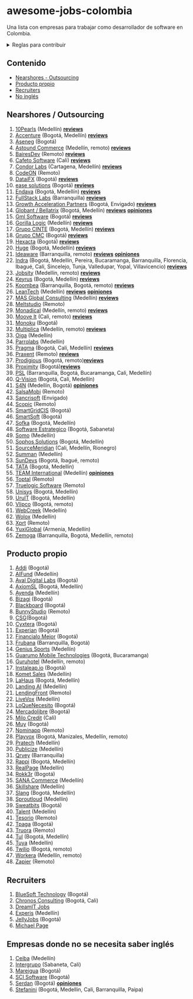 # awesome-jobs-colombia

Una lista con empresas para trabajar como desarrollador de software en Colombia.

<details>
  <summary>Reglas para contribuir</summary>
  
  ## Reglas 
  1. Si la empresa desarrolla principalmente para otras compañías, se debe colocar en categoría "Nearshore" (nearshore para esta lista se puede tomar como sinónimo de "outsourcing" o "agencia")
  2. Sólo agregar empresas con página de Careers o en su defecto con vacantes posteadas regularmente por LinkedIn. Esto se hace con el fin de mantener en este listado empresas que esten contratando regularmente, así se mantendrá vigente por más tiempo y es más útil para los devs que la visiten.
 3. Los PRs se pueden realizar por medio de "patches" o creando nuevas ramas y haciendo merge request.
 4. Si se tienen dudas respecto a algo por agregar/modificar se puede crear un issue. O hacer directamente el cambio + PR; dentro del PR se discutirá la duda. 
     
</details>

## Contenido

- [Nearshores - Outsourcing](#nearshores)
- [Producto propio](#producto-propio)
- [Recruiters](#recruiters)
- [No inglés](#empresas-donde-no-se-necesita-saber-inglés)

## Nearshores / Outsourcing

1. [10Pearls](https://10pearls.com/join-our-team/) (Medellín)
   [**reviews**](https://www.glassdoor.com/Reviews/10pearls-Reviews-E750856.htm)
1. [Accenture](https://www.accenture.com/co-es/careers/jobsearch?jk=&sb=1)
   (Bogotá, Medellín)
   [**reviews**](https://www.glassdoor.com/Reviews/Accenture-Reviews-E4138.htm)
1. [Aseneg](https://www.aseneg.com/ofertas-laborales/) (Bogotá)
1. [Astound Commerce](https://careers.astoundcommerce.com/vacancies/) (Medellín,
   remoto)
   [**reviews**](https://www.glassdoor.com/Reviews/Astound-Commerce-Reviews-E984959.htm)
1. [BairesDev](https://www.bairesdev.com/careers/) (Remoto)
   [**reviews**](https://www.glassdoor.com/Reviews/BairesDev-Reviews-E864485.htm)
1. [Cafeto Software](https://www.linkedin.com/company/cafeto-software/jobs/)
   (Cali)
   [**reviews**](https://www.glassdoor.com/Reviews/Cafeto-Software-SAS-Reviews-E827769.htm)
1. [Condor Labs](https://condorlabs.io/hiring) (Cartagena, Medellín)
   [**reviews**](https://www.glassdoor.com/Reviews/Condor-Labs-Reviews-E3066358.htm)
1. [CodeON](https://codeon.rocks/careers) (Remoto)
1. [DataiFX](https://www.linkedin.com/company/dataifx/jobs/) (Bogotá)
   [**reviews**](https://www.glassdoor.com/Reviews/DataiFX-Reviews-E2900875.htm)
1. [ease solutions](https://www.easesolutions.com/career/) (Bogotá)
   [**reviews**](https://www.glassdoor.com/Overview/Working-at-ease-solutions-Consulting-EI_IE2894352.11,36.htm)
1. [Endava](https://endava.taleo.net/careersection/2/jobsearch.ftl?location1=236105011023&jobfield1=-1)
   (Bogotá, Medellín)
   [**reviews**](https://www.glassdoor.com/Reviews/Endava-Reviews-E233751.htm)
1. [FullStack Labs](https://apply.workable.com/fullstack-labs/) (Barranquilla)
   [**reviews**](https://www.glassdoor.com/Reviews/Fullstack-Labs-Reviews-E1296491.htm)
1. [Growth Acceleration Partners](https://www.growthaccelerationpartners.com/careers/job-listings/)
   (Bogotá, Envigado)
   [**reviews**](https://www.glassdoor.com/Reviews/Growth-Acceleration-Partners-Reviews-E1197144.htm)
1. [Globant / Bellatrix](https://www.globant.com/careers) (Bogotá, Medellín)
   [**reviews**](https://www.glassdoor.com/Reviews/Globant-Reviews-E150678.htm) [**opiniones**](https://github.com/suarezafelipe/awesome-jobs-colombia/wiki/Globant)
1. [Gml Software](https://www.gmlsoftware.com/trabaje-nostros/) (Bogotá) [**reviews**](https://www.glassdoor.com/Reviews/GML-Software-Reviews-E2906216.htm)
1. [Gorilla Logic](https://gorillalogic.secure.force.com/Careers) (Medellín) [**reviews**](https://www.glassdoor.com/Reviews/Gorilla-Logic-Reviews-E484381.htm)
1. [Grupo CINTE](https://grupocinte.com/vacantes/) (Bogotá, Medellín) [**reviews**](https://www.glassdoor.com/Reviews/CINTE-Group-Reviews-E811244.htm)
1. [Grupo CMC](https://www.grupocmc.co/trabaja-con-nosotros/) (Bogotá) [**reviews**](https://www.glassdoor.com/Reviews/Grupo-CMC-Reviews-E822259.htm)
1. [Hexacta](https://careers.hexacta.com/busquedas/) (Bogotá) [**reviews**](https://www.glassdoor.com/Reviews/Hexacta-Reviews-E329105.htm)
1. [Huge](https://www.hugeinc.com/careers/jobs) (Bogotá, Medellín) [**reviews**](https://www.glassdoor.com/Reviews/Huge-Reviews-E139928.htm)
1. [Ideaware](https://ideaware.co/careers/) (Barranquilla, remoto) [**reviews**](https://www.glassdoor.com/Reviews/Ideaware-Reviews-E2356847.htm)
   [**opiniones**](https://github.com/suarezafelipe/awesome-jobs-colombia/wiki/Ideaware)
1. [Indra](https://www.indracompany.com/es/trabajar-indra-2) (Bogotá, Medellín,
   Pereira, Bucaramanga, Barranquilla, Florencia, Ibagué, Cali, Sincelejo,
   Tunja, Valledupar, Yopal, Villavicencio) [**reviews**](https://www.glassdoor.com/Reviews/Indra-Reviews-E9757.htm)
1. [Jobsity](https://www.jobsity.com/careers) (Medellín, remoto) [**reviews**](https://www.glassdoor.com/Reviews/Jobsity-Reviews-E806603.htm)
1. [Keyrus](https://www.keyrus.com/en/job-offers-and-internships/) (Bogotá,
   Medellín) [**reviews**](https://www.glassdoor.com/Reviews/Keyrus-Reviews-E158808.htm)
1. [Koombea](https://www.koombea.com/careers/#positions-list)
   (Barranquilla, Bogotá, remoto) [**reviews**](https://www.glassdoor.com/Reviews/Koombea-Reviews-E405426.htm)
1. [LeanTech](https://lssdevelopment.typeform.com/to/Gea9dt) (Medellín)
   [**reviews**](https://www.glassdoor.com/Reviews/Lean-Tech-IO-Reviews-E3683449.htm) [**opiniones**](https://github.com/suarezafelipe/awesome-jobs-colombia/wiki/Lean-Teach)
1. [MAS Global Consulting](https://masglobalconsulting.applytojob.com/) (Medellín) [**reviews**](https://www.glassdoor.com/Reviews/MAS-Global-Consulting-Reviews-E1346822.htm)
1. [Meltstudio](https://www.meltstudio.co/jobs) (Remoto)
1. [Monadical](https://nick764452.typeform.com/to/foY2K2) (Medellín, remoto) [**reviews**](https://www.glassdoor.com/Reviews/Monadical-Reviews-E2259350.htm)
1. [Moove It](https://moove-it.com/careers) (Cali, remoto) [**reviews**](https://www.glassdoor.com/Reviews/Moove-it-Reviews-E1372903.htm)
1. [Monoku](https://monoku.recruiterbox.com/) (Bogotá)
1. [Multiplica](https://www.multiplica.com/trabaja-con-nosotros/)
   (Medellín, remoto) [**reviews**](https://www.glassdoor.com/Reviews/Multiplica-Reviews-E656036.htm)
1. [Oiga](https://oiga.com/careers) (Medellín)
1. [Parrolabs](https://www.parrolabs.com/careers/) (Medellín)
1. [Pragma](https://www.pragma.com.co/trabaja-con-nosotros) (Bogotá, Cali,
   Medellín) [**reviews**](https://www.glassdoor.com/Reviews/Pragma-Reviews-E1361003.htm)
1. [Praxent](https://praxent.com/careers) (Remoto) [**reviews**](https://www.glassdoor.com/Reviews/Praxent-Reviews-E909308.htm)
1. [Prodigious](https://by.prodigious.com/careers/open-positions) (Bogotá, remoto)[**reviews**](https://www.glassdoor.com/Reviews/Prodigious-Reviews-E947431.htm)
1. [Proximity](https://www.proximity.com.co/equipo-unete) (Bogotá)[**reviews**](https://www.glassdoor.com/Reviews/Proximity-Reviews-E27435.htm)
1. [PSL](https://www.pslcorp.com/careers/) (Barranquilla, Bogotá, Bucaramanga,
   Cali, Medellín)
1. [Q-Vision](https://qvisiontechnologies.com/unete/) (Bogotá, Cali, Medellín)
1. [S4N](https://jobs.lever.co/s4n) (Medellín, Bogotá)
   [**opiniones**](https://github.com/suarezafelipe/awesome-jobs-colombia/wiki/S4N)
1. [SalsaMobi](https://salsamobi.com/careers/) (Remoto)
1. [Sancrisoft](https://www.sancrisoft.com/careers) (Envigado)
1. [Scopic](https://scopicsoftware.com/careers/) (Remoto)
1. [SmartGridCIS](http://smartgridcis.com/about/careers/) (Bogotá)
1. [SmartSoft](https://www.linkedin.com/company/smartsoft-colombia/jobs/)
   (Bogotá)
1. [Sofka](https://www.sofka.com.co/es/trabaja_con_nosotros_registro/) (Bogotá,
   Medellín)
1. [Software Estrategico](https://softwareestrategico.com/sefeliz/#trabaja_con_nosotros)
   (Bogotá, Sabaneta)
1. [Somo](https://www.somoglobal.com/jobs/open) (Medellín)
1. [Sophos Solutions](https://sophossolutions.com/trabaja-con-nosotros/)
   (Bogotá, Medellín)
1. [SourceMeridian](https://sourcemeridian.com/work-with-us/) (Cali, Medellín,
   Rionegro)
1. [Summan](https://www.summan.com/trabaja-con-nosotros/) (Medellín)
1. [SunDevs](https://sundevs.com/careers/) (Bogotá, Ibagué, remoto)
1. [TATA](https://ibegin.tcs.com/iBegin/) (Bogotá, Medellín)
1. [TEAM International](https://www.teaminternational.com/careers/) (Medellín)
   [**opiniones**](https://github.com/suarezafelipe/awesome-jobs-colombia/wiki/Team-International)
1. [Toptal](https://www.toptal.com/careers#positions) (Remoto)
1. [Truelogic Software](https://boards.greenhouse.io/truelogic) (Remoto)
1. [Unisys](https://unisys.wd5.myworkdayjobs.com/External/3/refreshFacet/318c8bb6f553100021d223d9780d30be)
   (Bogotá, Medellín)
1. [UruIT](https://uruit.com/careers) (Bogotá, Medellín)
1. [Vlipco](https://www.vlipco.com/careers) (Bogotá, remoto)
1. [WebCreek](https://webcreek.com/en/careers/) (Medellín)
1. [Wolox](https://wolox.recruitee.com/) (Medellín)
1. [Xprt](https://www.xprt.io/careers) (Remoto)
1. [YuxiGlobal](https://www.yuxiglobal.com/careers) (Armenia, Medellín)
1. [Zemoga](https://www.zemoga.com/jobs) (Barranquilla, Bogotá, Medellín,
   remoto)

## Producto propio

1. [Addi](https://jobs.lever.co/addi) (Bogotá)
1. [AIFund](https://aifund.ai/careers/) (Medellín)
1. [Aval Digital Labs](https://www.linkedin.com/company/avaldigitallabs/jobs/)
   (Bogotá)
1. [AxiomSL](https://apply.workable.com/axiomsl/) (Bogotá, Medellín)
1. [Ayenda](https://ayenda.recruitee.com/) (Medellín)
1. [Bizagi](https://apply.workable.com/bizagi/) (Bogotá)
1. [Blackboard](https://careers.blackboard.com/careers) (Bogotá)
1. [BunnyStudio](https://weare.bunnystudio.com/careers/) (Remoto)
1. [CSG](https://careers.csgi.com/search-results?qcountry=Colombia)(Bogotá)
1. [Cyxtera](https://usr58.dayforcehcm.com/CandidatePortal/en-US/cyxtera?l=90)
   (Bogotá)
1. [Experian](https://experian.referrals.selectminds.com/) (Bogotá)
1. [Financialo Mejor](https://www.linkedin.com/company/financialo-mejor/jobs/)
   (Bogotá)
1. [Frubana](https://jobs.lever.co/frubana?) (Barranquilla, Bogotá)
1. [Genius Sports](https://boards.greenhouse.io/geniussports) (Medellín)
1. [Guarumo Mobile Technologies](https://www.linkedin.com/company/guarumo/jobs/)
   (Bogotá, Bucaramanga)
1. [Guruhotel](https://guruhotel.com/en/trabaja-con-nosotros/#contact-form)
   (Medellín, remoto)
1. [Instaleap.io](https://instaleap.io/careers) (Bogotá)
1. [Komet Sales](https://www.kometsales.com/pages/careers) (Medellín)
1. [LaHaus](https://apply.workable.com/lahaus/) (Bogotá, Medellín)
1. [Landing AI](https://landing.ai/careers/) (Medellín)
1. [LendingFront](https://lendingfront.com/contact/) (Remoto)
1. [LiveVox](https://jobs.jobvite.com/livevox/search?l=CO-MD+-+COL-HQ-Medellin&c=)
   (Medellín)
1. [LoQueNecesito](https://www.linkedin.com/company/loquenecesito-co/jobs/)
   (Bogotá)
1. [Mercadolibre](https://jobs.mercadolibre.com/go/Colombia/7785700/) (Bogotá)
1. [Milo Credit](https://jobs.lever.co/milocredit) (Cali)
1. [Muy](https://home.muy.com.co/#/trabajaconnosotros) (Bogotá)
1. [Nominapp](https://nominapp.com/vacantes) (Remoto)
1. [Playvox](http://jobs.playvox.com/) (Bogotá, Manizales, Medellín, remoto)
1. [Pratech](https://www.pratechgroup.com/trabaja-en-pratech/) (Medellín)
1. [Publicize](https://publicize.co/careers/) (Medellín)
1. [Qrvey](https://qrvey.com/careers) (Barranquilla)
1. [Rappi](https://www.rappi.com/jobs/) (Bogotá, Medellín)
1. [RealPage](https://careers-realpage.icims.com/jobs/search?ss=1&searchRelation=keyword_all&searchCompany=1145)
   (Medellín)
1. [Rokk3r](https://apply.workable.com/rokk3r/) (Bogotá)
1. [SANA Commerce](https://www.sana-commerce.com/jobs/) (Medellín)
1. [Skillshare](https://jobs.lever.co/skillshare) (Medellín)
1. [Slang](https://www.linkedin.com/company/slanghq/jobs/) (Bogotá, Medellín)
1. [Sproutloud](https://sproutloud.applytojob.com/apply) (Medellín)
1. [Sweatbits](https://sweatbits.co/platform/work_with_us) (Bogotá)
1. [Talent](https://www.talent.com/careers) (Medellín)
1. [Tesorio](https://jobs.lever.co/tesorio/) (Remoto)
1. [Tpaga](https://tpaga.co/) (Bogotá)
1. [Truora](https://www.truora.com/careers) (Remoto)
1. [Tul](https://tul.com.co/jobs/) (Bogotá, Medellín)
1. [Tuya](https://www.linkedin.com/company/tuya-s-a/jobs/) (Medellín)
1. [Twilio](https://www.twilio.com/company/jobs#open-positions) (Bogotá, remoto)
1. [Workera](https://workera.ai/careers) (Medellín, remoto)
1. [Zapier](https://zapier.com/jobs/#job-openings) (Remoto)

## Recruiters

1. [BlueSoft Technology](http://www.bluesoft.com.co/html/oportunidades.html)
   (Bogotá)
1. [Chronos Consulting](https://www.chronosconsulting.com/job-offers/colombia/)
   (Bogotá, Cali)
1. [DreamIT Jobs](https://dreamitjobs.net/)
1. [Experis](http://www.experis.co/wps/portal/experis/co/inicio) (Medellín)
1. [JellyJobs](https://jellyjob.com/empleo/) (Bogotá)
1. [Michael Page](https://www.michaelpage.com.co/job-search)

## Empresas donde no se necesita saber inglés

1. [Ceiba](https://www.linkedin.com/company/ceiba-software-house/jobs/)
   (Medellín)
1. [Intergrupo](https://intergrupo.com/vacantes/) (Sabaneta, Cali)
1. [Mareigua](https://www.mareigua.co/es/ofertas-laborales/) (Bogotá)
1. [SCI Software](https://www.linkedin.com/in/sci-software-development-sas-252718b4/detail/recent-activity/shares/)
   (Bogotá)
1. [Serdan](http://ofertaslaborales.serdan.com.co/?O=Index.Ofertas) (Bogotá)
   [**opiniones**](https://github.com/suarezafelipe/awesome-jobs-colombia/wiki/Serdan)
1. [Stefanini](https://jobs.kenoby.com/stefanini-colombia) (Bogotá, Medellin,
   Cali, Barranquilla, Paipa)
